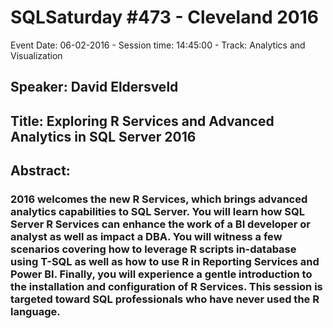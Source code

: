 # SQLSaturday #473 - Cleveland 2016
Event Date: 06-02-2016 - Session time: 14:45:00 - Track: Analytics and Visualization
## Speaker: David Eldersveld
## Title: Exploring R Services and Advanced Analytics in SQL Server 2016
## Abstract:
### 2016 welcomes the new R Services, which brings advanced analytics capabilities to SQL Server. You will learn how SQL Server R Services can enhance the work of a BI developer or analyst as well as impact a DBA. You will witness a few scenarios covering how to leverage R scripts in-database using T-SQL as well as how to use R in Reporting Services and Power BI. Finally, you will experience a gentle introduction to the installation and configuration of R Services. This session is targeted toward SQL professionals who have never used the R language.
